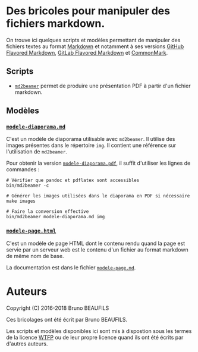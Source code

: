 # Des bricoles pour manipuler des fichiers markdown.

On trouve ici quelques scripts et modèles permettant de manipuler des fichiers
textes au format [Markdown](https://daringfireball.net/projects/markdown) et
notamment à ses versions [GitHub Flavored Markdown](https://github.github.com/gfm),
[GitLab Flavored Markdown](https://docs.gitlab.com/ce/user/markdown.html) et
[CommonMark](http://commonmark.org/).

## Scripts

- [`md2beamer`](bin/md2beamer) permet de produire une présentation PDF à
  partir d'un fichier markdown.


## Modèles

### [`modele-diaporama.md`](modele-diaporama.md)

C'est un modèle de diaporama utilisable avec `md2beamer`. Il utilise des
images présentes dans le répertoire `img`. Il contient une référence sur
l'utilisation de `md2beamer`.

Pour obtenir la version [`modele-diaporama.pdf`](modele-diaporama.pdf), il
suffit d'utiliser les lignes de commandes :
  
```shell
# Vérifier que pandoc et pdflatex sont accessibles
bin/md2beamer -c

# Générer les images utilisées dans le diaporama en PDF si nécessaire
make images

# Faire la conversion effective
bin/md2beamer modele-diaporama.md img
```

### [`modele-page.html`](modele-page.html)

C'est un modèle de page HTML dont le contenu rendu quand la page est servie
par un serveur web est le contenu d'un fichier au format markdown de même nom
de base.

La documentation est dans le fichier [`modele-page.md`](modele-page.md).

# Auteurs

Copyright (C) 2016-2018 Bruno BEAUFILS

Ces bricolages ont été écrit par Bruno BEAUFILS.

Les scripts et modèles disponibles ici sont mis à dispostion sous les termes
de la licence [WTFP](WFTPL) ou de leur propre licence quand ils ont été écrits
par d'autres auteurs.
